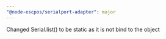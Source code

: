 ```yaml
---
"@node-escpos/serialport-adapter": major
---
```


Changed Serial.list() to be static as it is not bind to the object
